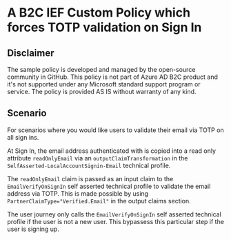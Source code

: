 # A B2C IEF Custom Policy which forces TOTP validation on Sign In

## Disclaimer
The sample policy is developed and managed by the open-source community in GitHub. This policy is not part of Azure AD B2C product and it's not supported under any Microsoft standard support program or service. The policy is provided AS IS without warranty of any kind.

## Scenario
For scenarios where you would like users to validate their email via TOTP on all sign ins.

At Sign In, the email address authenticated with is copied into a read only attribute `readOnlyEmail` via an `outputClaimTransformation` in the `SelfAsserted-LocalAccountSignin-Email` technical profile.

The `readOnlyEmail` claim is passed as an input claim to the `EmailVerifyOnSignIn` self asserted technical profile to validate the email address via TOTP. This is made possible by using `PartnerClaimType="Verified.Email"` in the output claims section.

The user journey only calls the `EmailVerifyOnSignIn` self asserted technical profile if the user is not a new user. This bypassess this particular step if the user is signing up.
